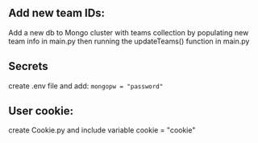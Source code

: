 ## Add new team IDs:
Add a new db to Mongo cluster with teams collection by populating new team info in main.py then running the updateTeams() function in main.py

## Secrets
create .env file and add:
`mongopw = "password"`

## User cookie:
create Cookie.py and include variable cookie = "cookie"